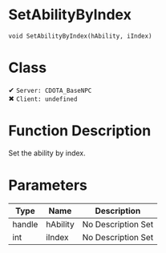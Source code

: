 # SetAbilityByIndex
```
void SetAbilityByIndex(hAbility, iIndex)
```
# Class
✔ `Server: CDOTA_BaseNPC`  
✖ `Client: undefined`  

# Function Description
Set the ability by index.
# Parameters
Type|Name|Description
--|--|--
handle|hAbility|No Description Set
int|iIndex|No Description Set

